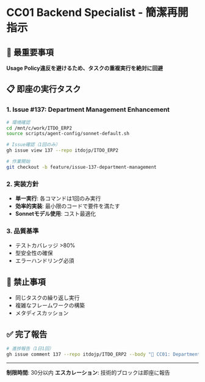 # CC01 Backend Specialist - 簡潔再開指示

## 🎯 最重要事項
**Usage Policy違反を避けるため、タスクの重複実行を絶対に回避**

## 📋 即座の実行タスク

### 1. Issue #137: Department Management Enhancement
```bash
# 環境確認
cd /mnt/c/work/ITDO_ERP2
source scripts/agent-config/sonnet-default.sh

# Issue確認（1回のみ）
gh issue view 137 --repo itdojp/ITDO_ERP2

# 作業開始
git checkout -b feature/issue-137-department-management
```

### 2. 実装方針
- **単一実行**: 各コマンドは1回のみ実行
- **効率的実装**: 最小限のコードで要件を満たす
- **Sonnetモデル使用**: コスト最適化

### 3. 品質基準
- テストカバレッジ >80%
- 型安全性の確保
- エラーハンドリング必須

## 🚫 禁止事項
- 同じタスクの繰り返し実行
- 複雑なフレームワークの構築
- メタディスカッション

## ✅ 完了報告
```bash
# 進捗報告（1日1回）
gh issue comment 137 --repo itdojp/ITDO_ERP2 --body "🤖 CC01: Department Management実装完了"
```

---
**制限時間**: 30分以内
**エスカレーション**: 技術的ブロックは即座に報告